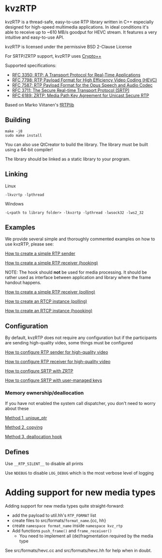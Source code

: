 # kvzRTP

kvzRTP is a thread-safe, easy-to-use RTP library written in C++ especially designed for high-speed multimedia applications. In ideal conditions it's able to receive up to ~610 MB/s goodput for HEVC stream. It features a very intuitive and easy-to-use API.

kvzRTP is licensed under the permissive BSD 2-Clause License

For SRTP/ZRTP support, kvzRTP uses [Crypto++](https://www.cryptopp.com/)

Supported specifications:
   * [RFC 3350: RTP: A Transport Protocol for Real-Time Applications](https://tools.ietf.org/html/rfc3550)
   * [RFC 7798: RTP Payload Format for High Efficiency Video Coding (HEVC)](https://tools.ietf.org/html/rfc7798)
   * [RFC 7587: RTP Payload Format for the Opus Speech and Audio Codec](https://tools.ietf.org/html/rfc7587)
   * [RFC 3711: The Secure Real-time Transport Protocol (SRTP)](https://tools.ietf.org/html/rfc3711)
   * [RFC 6189: ZRTP: Media Path Key Agreement for Unicast Secure RTP](https://tools.ietf.org/html/rfc6189)

Based on Marko Viitanen's [fRTPlib](https://github.com/fador/fRTPlib)

## Building

```
make -j8
sudo make install
```

You can also use QtCreator to build the library. The library must be built using a 64-bit compiler!

The library should be linked as a static library to your program.

## Linking

Linux

`-lkvzrtp -lpthread`

Windows

`-L<path to library folder> -lkvzrtp -lpthread -lwsock32 -lws2_32`

## Examples

We provide several simple and thoroughly commented examples on how to use kvzRTP, please see:

[How to create a simple RTP sender](examples/simple/rtp/sending.cc)

[How to create a simple RTP receiver (hooking)](examples/simple/rtp/receiving_hook.cc)

NOTE: The hook should **not** be used for media processing. It should be rather used as interface between application and library where the frame handout happens.

[How to create a simple RTP receiver (polling)](examples/simple/rtp/receiving_poll.cc)

[How to create an RTCP instance (polling)](examples/simple/rtcp/rtcp_poll.cc)

[How to create an RTCP instance (hoooking)](examples/simple/rtcp/rtcp_hook.cc)

## Configuration

By default, kvzRTP does not require any configuration but if the participants are sending high-quality video, some things must be configured

[How to configure RTP sender for high-quality video](examples/simple/rtp/send_hq.cc)

[How to configure RTP receiver for high-quality video](examples/simple/rtp/recv_hq.cc)

[How to configure SRTP with ZRTP](examples/simple/rtp/srtp_zrtp.cc)

[How to configure SRTP with user-managed keys](examples/simple/rtp/srtp_user.cc)

### Memory ownership/deallocation

If you have not enabled the system call dispatcher, you don't need to worry about these

[Method 1, unique_ptr](examples/simple/rtp/deallocation_1.cc)

[Method 2, copying](examples/simple/rtp/deallocation_2.cc)

[Method 3, deallocation hook](examples/simple/rtp/deallocation_3.cc)

## Defines

Use `__RTP_SILENT__` to disable all prints

Use `NDEBUG` to disable `LOG_DEBUG` which is the most verbose level of logging

# Adding support for new media types

Adding support for new media types quite straight-forward:
* add the payload to util.hh's `RTP_FORMAT` list
* create files to src/formats/`format_name`.{cc, hh}
* create `namespace format_name` inside `namespace kvz_rtp`
* Add functions `push_frame()` and `frame_receiver()`
   * You need to implement all (de)fragmentation required by the media type

See src/formats/hevc.cc and src/formats/hevc.hh for help when in doubt.
